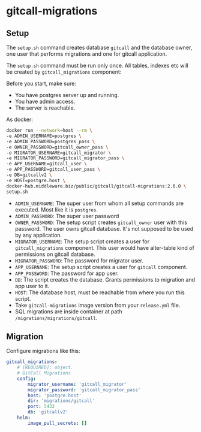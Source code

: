 # gitcall-migrations

## Setup

The `setup.sh` command creates database `gitcall` and the database owner, one user that performs migrations and one for gitcall application.

The `setup.sh` command must be run only once. All tables, indexes  etc will be created by `gitcall_migrations` component:    

Before you start, make sure:
* You have postgres server up and running.
* You have admin access. 
* The server is reachable.

As docker:
```sh
docker run --network=host --rm \
-e ADMIN_USERNAME=postgres \
-e ADMIN_PASSWORD=postgres_pass \
-e OWNER_PASSWORD=gitcall_owner_pass \
-e MIGRATOR_USERNAME=gitcall_migrator \
-e MIGRATOR_PASSWORD=gitcall_migrator_pass \
-e APP_USERNAME=gitcall_user \
-e APP_PASSWORD=gitcall_user_pass \
-e DB=gitcallv2 \
-e HOST=postgre.host \
docker-hub.middleware.biz/public/gitcall/gitcall-migrations:2.0.0 \
setup.sh
```

* `ADMIN_USERNAME`: The super user from whom all setup commands are executed. Most like it is `postgres`.
* `ADMIN_PASSWORD`: The super user password
* `OWNER_PASSWORD`: The setup script creates `gitcall_owner` user with this password. The user owns gitcall database. It's not supposed to be used by any application.
* `MIGRATOR_USERNAME`: The setup script creates a user for `gitcall_migrations` component. This user would have alter-table kind of permissions on gitcall database.
* `MIGRATOR_PASSWORD`: The password for migrator user.
* `APP_USERNAME`: The setup script creates a user for `gitcall` component.
* `APP_PASSWORD`: The password for app user.
* `DB`: The script creates the database. Grants permissions to migration and app user to it.
* `HOST`: The database host, must be reachable from where you run this script.
* Take `gitcall-migrations` image version from your `release.yml` file.
* SQL migrations are inside container at path `/migrations/migrations/gitcall`.

## Migration

Configure migrations like this:

```yaml
gitcall_migrations:
    # [REQUIRED]: object.
    # GitCall Migrations
    config:
        migrator_username: 'gitcall_migrator'
        migrator_password: 'gitcall_migrator_pass'
        host: 'postgre.host'
        dir: 'migrations/gitcall'
        port: 5432
        db: 'gitcallv2'
    helm:
        image_pull_secrets: []
```
